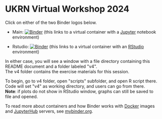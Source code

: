 # UKRN Virtual Workshop 2024

Click on either of the two Binder logos below.

- Main: [![Binder](https://mybinder.org/badge_logo.svg)](https://mybinder.org/v2/gh/mattcingram/UKRN_virtual_workshop_2024/main) (this links to a virtual container with a [Jupyter](https://jupyter.org/) notebook environment)

- Rstudio: [![Binder](https://mybinder.org/badge_logo.svg)](https://mybinder.org/v2/gh/mattcingram/UKRN_virtual_workshop_2024/main?urlpath=rstudio) (this links to a virtual container with an [RStudio](https://posit.co/products/open-source/rstudio/) environment)

In either case, you will see a window with a file directory containing this README document and a folder labeled "v4".  
The v4 folder contains the exercise materials for this session.  

To begin, go to v4 folder, open "scripts" subfolder, and open R script there. Code will set "v4" as working directory, and users can go from there.  
__Note__: if plots do not show in RStudio window, graphs can still be saved to file and opened.
  
To read more about containers and how Binder works with [Docker](https://docker.com/) images and [JupyterHub](https://jupyter.org/hub) servers, see [mybinder.org](https://mybinder.org).

